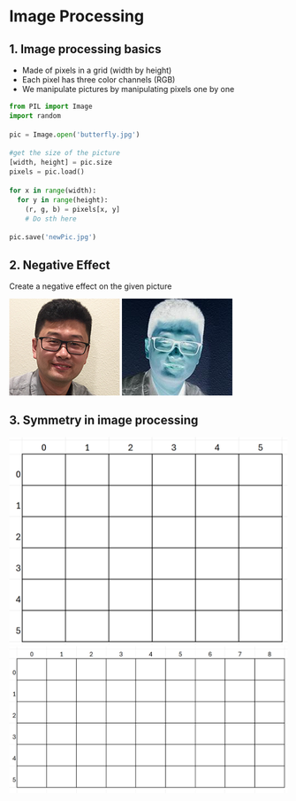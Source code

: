 # Image Processing
## 1. Image processing basics

- Made of pixels in a grid (width by height)
- Each pixel has three color channels (RGB)
- We manipulate pictures by manipulating pixels one by one

```python
from PIL import Image
import random

pic = Image.open('butterfly.jpg')

#get the size of the picture
[width, height] = pic.size
pixels = pic.load()

for x in range(width):
  for y in range(height):
    (r, g, b) = pixels[x, y]
    # Do sth here

pic.save('newPic.jpg')
```
## 2. Negative Effect
Create a negative effect on the given picture

![Cao](Cao.jpg)
![negative](negative.jpg)

<div style="page-break-after: always;"></div>

## 3. Symmetry in image processing


![even width picture](even-width.png)
![odd width picture](odd-width.png)